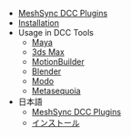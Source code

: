 * [MeshSync DCC Plugins](index.md)
* [Installation](en/Installation.md)
* Usage in DCC Tools
    * [Maya](Maya.md)
    * [3ds Max](3dsMax.md)
    * [MotionBuilder](MotionBuilder.md)
    * [Blender](Blender.md)
    * [Modo](Modo.md)
    * [Metasequoia](Metasequoia.md)
* 日本語
    * [MeshSync DCC Plugins](jp/index.md)
    * [インストール](jp/Installation.md)
